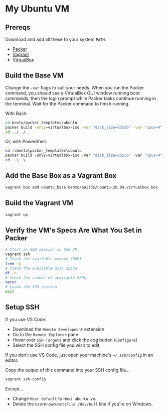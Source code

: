 # My Ubuntu VM

## Prereqs

Download and add all these to your system `PATH`.

- [Packer](https://www.packer.io/downloads/)
- [Vagrant](https://www.vagrantup.com/downloads.html)
- [VirtualBox](https://www.virtualbox.org/)

## Build the Base VM

Change the `-var` flags to suit your needs. When you run the Packer command, you should see a VirtualBox GUI window running boot commands, then the login prompt while Packer tasks continue running in the terminal. Wait for the Packer command to finish running.

With Bash:

```bash
cd bento/packer_templates/ubuntu
packer build -only=virtualbox-iso -var "disk_size=65536" -var "cpus=4" -var "memory=4096" ubuntu-20.04-amd64.json
cd ../../..
```

Or, with PowerShell:

```powershell
cd .\bento\packer_templates\ubuntu
packer build -only=virtualbox-iso -var "disk_size=65536" -var "cpus=4" -var "memory=4096" ubuntu-20.04-amd64.json
cd ..\..\..
```

## Add the Base Box as a Vagrant Box

```bash
vagrant box add ubuntu_base bento/builds/ubuntu-20.04.virtualbox.box
```

## Build the Vagrant VM

```bash
vagrant up
```

## Verify the VM's Specs Are What You Set in Packer

```bash
# Start an SSH session in the VM
vagrant ssh
# Check the available memory (RAM)
free -m
# Check the available disk space
df -h
# Check the number of available CPUs
nproc
# Leave the SSH session
exit
```

## Setup SSH

If you use VS Code:

- Download the `Remote Development` extension
- Go to the `Remote Explorer` pane
- Hover over `SSH Targets` and click the cog button (`Configure`)
- Select the SSH config file you wish to edit.

If you don't use VS Code, just open your machine's `~/.ssh/config` in an editor.

Copy the output of this command into your SSH config file...

```bash
vagrant ssh-config
```

Except...

- Change `Host default` to `Host ubuntu-vm`.
- Delete the `UserKnownHostsFile /dev/null` line if you're on Windows.
